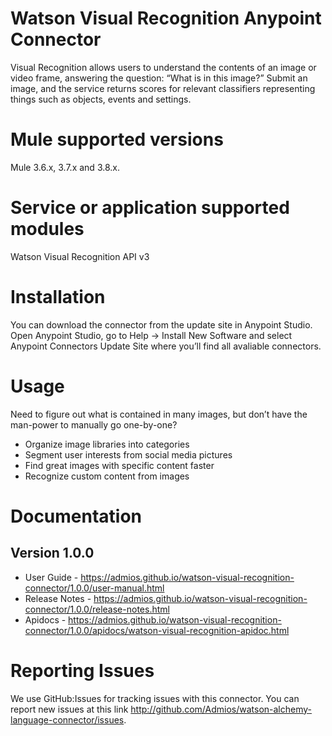 # Watson Visual Recognition Anypoint Connector

Visual Recognition allows users to understand the contents of an image or video frame, answering the question: “What is in this image?” Submit an image, and the service returns scores for relevant classifiers representing things such as objects, events and settings.

# Mule supported versions
Mule 3.6.x, 3.7.x and 3.8.x.

# Service or application supported modules
Watson Visual Recognition API v3

# Installation
You can download the connector from the update site in Anypoint Studio.
Open Anypoint Studio, go to Help → Install New Software and select Anypoint Connectors Update Site where you’ll find all avaliable connectors.

# Usage
Need to figure out what is contained in many images, but don’t have the man-power to manually go one-by-one?

- Organize image libraries into categories
- Segment user interests from social media pictures
- Find great images with specific content faster
- Recognize custom content from images

# Documentation

## Version 1.0.0

- User Guide - https://admios.github.io/watson-visual-recognition-connector/1.0.0/user-manual.html
- Release Notes - https://admios.github.io/watson-visual-recognition-connector/1.0.0/release-notes.html
- Apidocs - https://admios.github.io/watson-visual-recognition-connector/1.0.0/apidocs/watson-visual-recognition-apidoc.html

# Reporting Issues

We use GitHub:Issues for tracking issues with this connector. You can report new issues at this link http://github.com/Admios/watson-alchemy-language-connector/issues.
